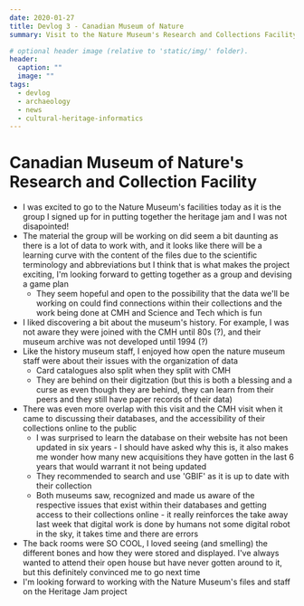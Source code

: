 ```yaml
---
date: 2020-01-27
title: Devlog 3 - Canadian Museum of Nature
summary: Visit to the Nature Museum's Research and Collections Facility

# optional header image (relative to 'static/img/' folder).
header:
  caption: ""
  image: ""
tags:
  - devlog
  - archaeology
  - news
  - cultural-heritage-informatics
---
```


# Canadian Museum of Nature's Research and Collection Facility 

* I was excited to go to the Nature Museum's facilities today as it is the group I signed up for in putting together the heritage jam and I was not disapointed!
* The material the group will be working on did seem a bit daunting as there is a lot of data to work with, and it looks like there will be a learning curve with the content of the files due to the scientific terminology and abbreviations but I think that is what makes the project exciting, I'm looking forward to getting together as a group and devising a game plan
  * They seem hopeful and open to the possibility that the data we'll be working on could find connections within their collections and the work being done at CMH and Science and Tech which is fun
* I liked discovering a bit about the museum's history. For example, I was not aware they were joined with the CMH until 80s (?), and their museum archive was not developed until 1994 (?)
* Like the history museum staff, I enjoyed how open the nature museum staff were about their issues with the organization of data 
  * Card catalogues also split when they split with CMH
  * They are behind on their digitzation (but this is both a blessing and a curse as even though they are behind, they can learn from their peers and they still have paper records of their data)
* There was even more overlap with this visit and the CMH visit when it came to discussing their databases, and the accessibility of their collections online to the public
  * I was surprised to learn the database on their website has not been updated in six years - I should have asked why this is, it also makes me wonder how many new acquisitions they have gotten in the last 6 years that would warrant it not being updated
  * They recommended to search and use 'GBIF' as it is up to date with their collection 
  * Both museums saw, recognized and made us aware of the respective issues that exist within their databases and getting access to their collections online - it really reinforces the take away last week that digital work is done by humans not some digital robot in the sky, it takes time and there are errors
* The back rooms were SO COOL, I loved seeing (and smelling) the different bones and how they were stored and displayed. I've always wanted to attend their open house but have never gotten around to it, but this definitely convinced me to go next time
* I'm looking forward to working with the Nature Museum's files and staff on the Heritage Jam project 
